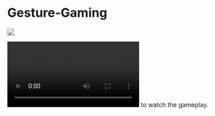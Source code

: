 # Gesture-Gaming

![](https://user-images.githubusercontent.com/33444220/114317561-498d6d80-9b26-11eb-8734-2919cb531530.png)

![Click here](https://user-images.githubusercontent.com/33444220/114317468-de439b80-9b25-11eb-98bb-2a765b4438f5.mp4) to watch the gameplay.
